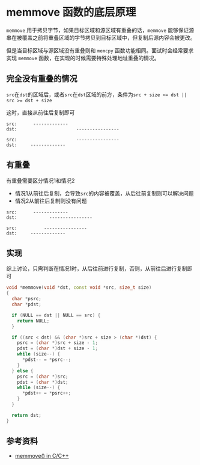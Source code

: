 # memmove 函数的底层原理

`memmove` 用于拷贝字节，如果目标区域和源区域有重叠的话，`memmove` 能够保证源串在被覆盖之前将重叠区域的字节拷贝到目标区域中，但复制后源内容会被更改。

但是当目标区域与源区域没有重叠则和 `memcpy` 函数功能相同。面试时会经常要求实现 `memmove` 函数，在实现的时候需要特殊处理地址重叠的情况。

## 完全没有重叠的情况

`src`在`dst`的区域后，或者`src`在`dst`区域的前方，条件为`src + size <= dst || src >= dst + size`

这时，直接从前往后复制即可

```text
src:      -------------
dst:                      ----------------

src:                      ----------------
dst:     -------------
```

## 有重叠

有重叠需要区分情况1和情况2

- 情况1从前往后复制，会导致`src`的内容被覆盖，从后往前复制则可以解决问题
- 情况2从前往后复制则没有问题

```text
src:      -------------
dst:            ----------------

src:          ----------------
dst:     -------------
```

## 实现

综上讨论，只需判断在情况1时，从后往前进行复制，否则，从前往后进行复制即可

```cpp
void *memmove(void *dst, const void *src, size_t size)
{
  char *psrc;
  char *pdst;

  if (NULL == dst || NULL == src) {
    return NULL;
  }

  if ((src < dst) && (char *)src + size > (char *)dst) {
    psrc = (char *)src + size - 1;
    pdst = (char *)dst + size - 1;
    while (size--) {
      *pdst-- = *psrc--;
    }
  } else {
    psrc = (char *)src;
    pdst = (char *)dst;
    while (size--) {
      *pdst++ = *psrc++;
    }
  }

  return dst;
}
```

## 参考资料

- [memmove() in C/C++](https://www.geeksforgeeks.org/memmove-in-cc/?ref=gcse)

